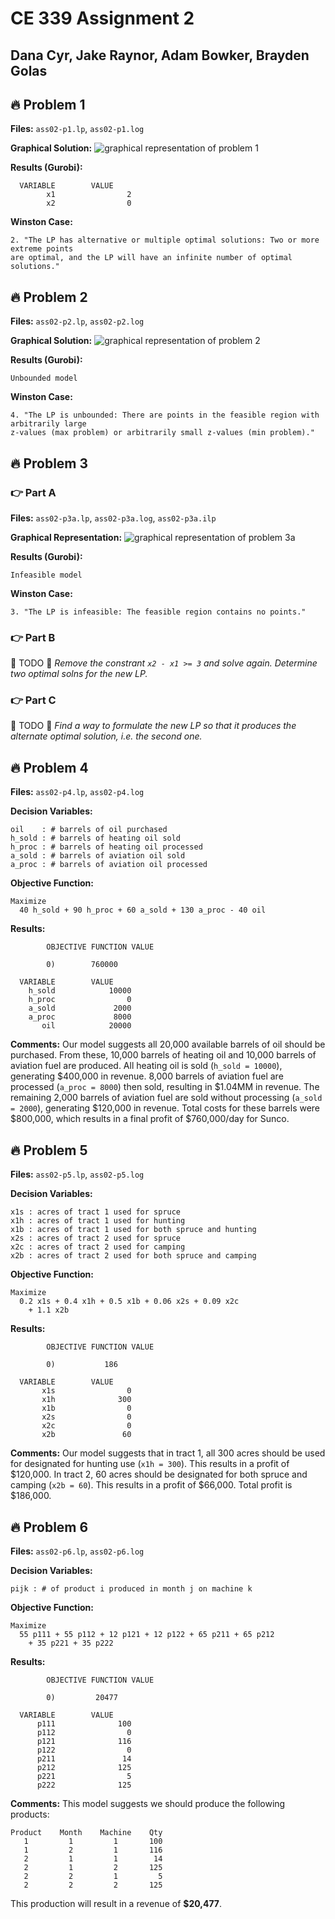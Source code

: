 # CE 339 Assignment 2
## Dana Cyr, Jake Raynor, Adam Bowker, Brayden Golas
## 🔥 Problem 1

**Files:** `ass02-p1.lp`, `ass02-p1.log`

**Graphical Solution:**
![graphical representation of problem 1](https://raw.githubusercontent.com/adboio/ce339/master/ass02/p1/ass02-p1-graph.png)

**Results (Gurobi):**
```
  VARIABLE        VALUE
        x1                2
        x2                0
```


**Winston Case:**
```
2. "The LP has alternative or multiple optimal solutions: Two or more extreme points
are optimal, and the LP will have an infinite number of optimal solutions."
```

## 🔥 Problem 2

**Files:** `ass02-p2.lp`, `ass02-p2.log`

**Graphical Solution:**
![graphical representation of problem 2](https://raw.githubusercontent.com/adboio/ce339/master/ass02/p2/ass02-p2-graph.png)

**Results (Gurobi):**
```
Unbounded model
```

**Winston Case:** 
```
4. "The LP is unbounded: There are points in the feasible region with arbitrarily large
z-values (max problem) or arbitrarily small z-values (min problem)."
```


## 🔥 Problem 3
### 👉 Part A
**Files:** `ass02-p3a.lp`, `ass02-p3a.log`, `ass02-p3a.ilp`

**Graphical Representation:**
![graphical representation of problem 3a](https://raw.githubusercontent.com/adboio/ce339/master/ass02/p3/ass02-p3a-graph.png)

**Results (Gurobi):**
```
Infeasible model
```

**Winston Case:**
```
3. "The LP is infeasible: The feasible region contains no points."
```

### 👉 Part B
🚨 TODO 🚨
_Remove the constrant `x2 - x1 >= 3` and solve again._
_Determine two optimal solns for the new LP._


### 👉 Part C
🚨 TODO 🚨
_Find a way to formulate the new LP so that it produces the alternate optimal solution, i.e. the second one._

## 🔥 Problem 4
**Files:** `ass02-p4.lp`, `ass02-p4.log`

**Decision Variables:**
```
oil    : # barrels of oil purchased
h_sold : # barrels of heating oil sold
h_proc : # barrels of heating oil processed
a_sold : # barrels of aviation oil sold
a_proc : # barrels of aviation oil processed
```

**Objective Function:**
```
Maximize
  40 h_sold + 90 h_proc + 60 a_sold + 130 a_proc - 40 oil
```

**Results:**
```
        OBJECTIVE FUNCTION VALUE

        0)        760000

  VARIABLE        VALUE
    h_sold            10000
    h_proc                0
    a_sold             2000
    a_proc             8000
       oil            20000
```

**Comments:** Our model suggests all 20,000 available barrels of oil should be purchased. From these, 10,000 barrels of heating oil and 10,000 barrels of aviation fuel are produced. All heating oil is sold (`h_sold = 10000`), generating $400,000 in revenue. 8,000 barrels of aviation fuel are processed (`a_proc = 8000`) then sold, resulting in $1.04MM in revenue. The remaining 2,000 barrels of aviation fuel are sold without processing (`a_sold = 2000`), generating $120,000 in revenue. Total costs for these barrels were $800,000, which results in a final profit of $760,000/day for Sunco.

## 🔥 Problem 5
**Files:** `ass02-p5.lp`, `ass02-p5.log`

**Decision Variables:**
```
x1s : acres of tract 1 used for spruce
x1h : acres of tract 1 used for hunting
x1b : acres of tract 1 used for both spruce and hunting
x2s : acres of tract 2 used for spruce
x2c : acres of tract 2 used for camping
x2b : acres of tract 2 used for both spruce and camping
```

**Objective Function:**
```
Maximize
  0.2 x1s + 0.4 x1h + 0.5 x1b + 0.06 x2s + 0.09 x2c
    + 1.1 x2b
```

**Results:**
```
        OBJECTIVE FUNCTION VALUE

        0)           186

  VARIABLE        VALUE
       x1s                0
       x1h              300
       x1b                0
       x2s                0
       x2c                0
       x2b               60
```

**Comments:** Our model suggests that in tract 1, all 300 acres should be used for designated for hunting use (`x1h = 300`). This results in a profit of $120,000. In tract 2, 60 acres should be designated for both spruce and camping (`x2b = 60`). This results in a profit of $66,000. Total profit is $186,000.

## 🔥 Problem 6
**Files:** `ass02-p6.lp`, `ass02-p6.log`

**Decision Variables:**
```
pijk : # of product i produced in month j on machine k
```

**Objective Function:**
```
Maximize
  55 p111 + 55 p112 + 12 p121 + 12 p122 + 65 p211 + 65 p212
    + 35 p221 + 35 p222
```

**Results:**
```
        OBJECTIVE FUNCTION VALUE

        0)         20477

  VARIABLE        VALUE
      p111              100
      p112                0
      p121              116
      p122                0
      p211               14
      p212              125
      p221                5
      p222              125
```

**Comments:** This model suggests we should produce the following products:
```
Product    Month    Machine    Qty
   1         1         1       100
   1         2         1       116
   2         1         1        14
   2         1         2       125
   2         2         1         5
   2         2         2       125
```
This production will result in a revenue of **$20,477**.